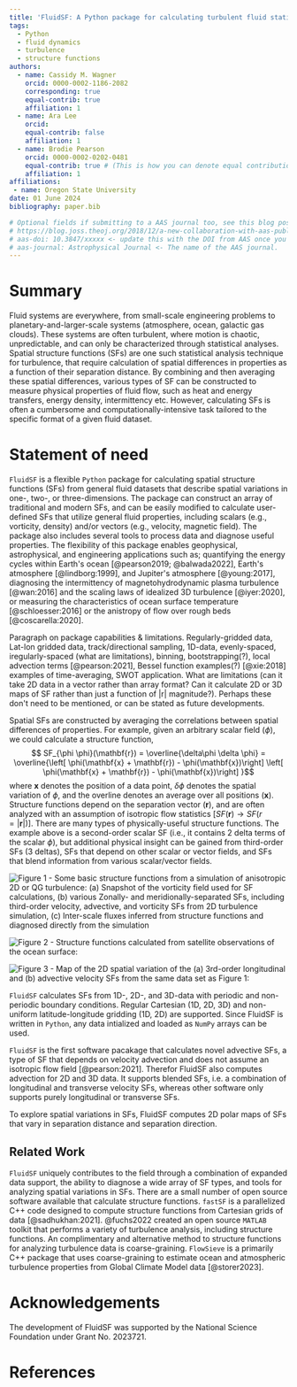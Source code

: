 ```yaml
---
title: 'FluidSF: A Python package for calculating turbulent fluid statistics'
tags:
  - Python
  - fluid dynamics
  - turbulence
  - structure functions
authors:
  - name: Cassidy M. Wagner
    orcid: 0000-0002-1186-2082
    corresponding: true
    equal-contrib: true
    affiliation: 1
  - name: Ara Lee
    orcid:
    equal-contrib: false
    affiliation: 1
  - name: Brodie Pearson
    orcid: 0000-0002-0202-0481
    equal-contrib: true # (This is how you can denote equal contributions between multiple authors)
    affiliation: 1
affiliations:
 - name: Oregon State University
date: 01 June 2024
bibliography: paper.bib

# Optional fields if submitting to a AAS journal too, see this blog post:
# https://blog.joss.theoj.org/2018/12/a-new-collaboration-with-aas-publishing
# aas-doi: 10.3847/xxxxx <- update this with the DOI from AAS once you know it.
# aas-journal: Astrophysical Journal <- The name of the AAS journal.
---
```


# Summary

Fluid systems are everywhere, from small-scale engineering problems to planetary-and-larger-scale systems (atmosphere, ocean, galactic gas clouds). These systems are often turbulent, where motion is chaotic, unpredictable, and can only be characterized through statistical analyses. Spatial structure functions (SFs) are one such statistical analysis technique for turbulence, that require calculation of spatial differences in properties as a function of their separation distance. By combining and then averaging these spatial differences, various types of SF can be constructed to measure physical properties of fluid flow, such as heat and energy transfers, energy density, intermittency etc. However, calculating SFs is often a cumbersome and computationally-intensive task tailored to the specific format of a given fluid dataset.    



# Statement of need

`FluidSF` is a flexible ``Python`` package for calculating spatial structure functions (SFs) from general fluid datasets that describe spatial variations in one-, two-, or three-dimensions. The package can construct an array of traditional and modern SFs, and can be easily modified to calculate user-defined SFs that utilize general fluid properties, including scalars (e.g., vorticity, density) and/or vectors (e.g., velocity, magnetic field). The package also includes several tools to process data and diagnose useful properties. The flexibility of this package enables geophysical, astrophysical, and engineering applications such as; quantifying the energy cycles within Earth's ocean [@pearson2019; @balwada2022], Earth's atmosphere [@lindborg:1999], and Jupiter's atmosphere [@young:2017], diagnosing the intermittency of magnetohydrodynamic plasma turbulence [@wan:2016] and the scaling laws of idealized 3D turbulence [@iyer:2020], or measuring the characteristics of ocean surface temperature [@schloesser:2016] or the anistropy of flow over rough beds [@coscarella:2020].   

Paragraph on package capabilities & limitations. Regularly-gridded data, Lat-lon gridded data, track/directional sampling, 1D-data, evenly-spaced, iregularly-spaced (what are limitations), binning, bootstrapping(?), local advection terms [@pearson:2021], Bessel function examples(?) [@xie:2018] examples of time-averaging, SWOT application. What are limitations (can it take 2D data in a vector rather than array format? Can it calculate 2D or 3D maps of SF rather than just a function of |r| magnitude?). Perhaps these don't need to be mentioned, or can be stated as future developments.

Spatial SFs are constructed by averaging the correlations between spatial differences of properties. For example, given an arbitrary scalar field ($\phi$), we could calculate a structure function,
$$ SF_{\phi \phi}(\mathbf{r}) = \overline{\delta\phi \delta \phi} = \overline{\left[ \phi(\mathbf{x} + \mathbf{r}) - \phi(\mathbf{x})\right] \left[ \phi(\mathbf{x} + \mathbf{r}) - \phi(\mathbf{x})\right] }$$
where $\mathbf{x}$ denotes the position of a data point, $\delta \phi$ denotes the spatial variation of $\phi$, and the overline denotes an average over all positions ($\mathbf{x}$). Structure functions depend on the separation vector ($\mathbf{r}$), and are often analyzed with an assumption of isotropic flow statistics [$SF(\mathbf{r})\rightarrow SF(r=|\mathbf{r}|)$]. There are many types of physically-useful structure functions. The example above is a second-order scalar SF (i.e., it contains 2 delta terms of the scalar $\phi$), but additional physical insight can be gained from third-order SFs (3 deltas), SFs that depend on other scalar or vector fields, and SFs that blend information from various scalar/vector fields. 

![Figure 1 - Some basic structure functions from a simulation of anisotropic 2D or QG turbulence: (a) Snapshot of the vorticity field used for SF calculations, (b) various Zonally- and meridionally-separated SFs, including third-order velocity, advective, and vorticity SFs from 2D turbulence simulation, (c) Inter-scale fluxes inferred from structure functions and diagnosed directly from the simulation](path/to/image.png)

![Figure 2 - Structure functions calculated from satellite observations of the ocean surface: ](path/to/image.png)

![Figure 3 - Map of the 2D spatial variation of the (a) 3rd-order longitudinal and (b) advective velocity SFs from the same data set as Figure 1: ](path/to/image.png)

`FluidSF` calculates SFs from 1D-, 2D-, and 3D-data with periodic and non-periodic boundary conditions. Regular Cartesian (1D, 2D, 3D) and non-uniform latitude-longitude gridding (1D, 2D) are supported. Since FluidSF is written in `Python`, any data intialized and loaded as `NumPy` arrays can be used. 

`FluidSF` is the first software pacakage that calculates novel advective SFs, a type of SF that depends on velocity advection and does not assume an isotropic flow field [@pearson:2021]. Therefor FluidSF also computes advection for 2D and 3D data. It supports blended SFs, i.e. a combination of longitudinal and transverse velocity SFs, whereas other software only supports purely longitudinal or transverse SFs. 

To explore spatial variations in SFs, FluidSF computes 2D polar maps of SFs that vary in separation distance and separation direction.

  <!-- * python
  * pypi installable/importable
  * advective structure functions
  * mixed structure functions
  * 2d maps of structure functions
  * binning
  * lat-lon grid support
  * non-periodic data
  * 1d structure functions -->

## Related Work

`FluidSF` uniquely contributes to the field through a combination of expanded data support, the ability to diagnose a wide array of SF types, and tools for analyzing spatial variations in SFs. There are a small number of open source software available that calculate structure functions. `fastSF` is a parallelized C++ code designed to compute structure functions from Cartesian grids of data [@sadhukhan:2021]. @fuchs2022 created an open source `MATLAB` toolkit that performs a variety of turbulence analysis, including structure functions. An complimentary and alternative method to structure functions for analyzing turbulence data is coarse-graining. `FlowSieve` is a primarily C++ package that uses coarse-graining to estimate ocean and atmospheric turbulence properties from Global Climate Model data [@storer2023].

<!-- Contextualize package within other relevant software
* flowsieve
* fuchs 2022: matlab-based GUI package that does third order structure functions among other things
* sadhukhan 2021: fastSF C++ code for parallel computing structure functions
  * n-th order structure functions of either longitudinal, transverse, or scalar, no mixed SFs
  * only works with cartesian 2D or 3D HDF5 files
* Dhruv's group
* a couple of julia repos, not full packages -->

# Acknowledgements

The development of FluidSF was supported by the National Science Foundation under Grant No. 2023721.

# References
